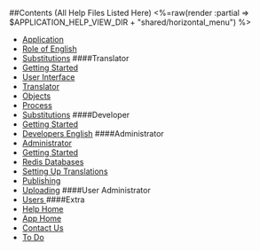 ##Contents (All Help Files Listed Here)
<%=raw(render :partial => $APPLICATION_HELP_VIEW_DIR + "shared/horizontal_menu") %>
- [Application](<%=application_help_path%>)
- [Role of English](<%=role_of_english_help_path%>)
- [Substitutions](<%=translation_interpolations_help_path%>)
####Translator
- [Getting Started](<%=getting_started_path%>)
- [User Interface](<%=translator_ui_path%>)
- [Translator](<%=translator_help_path%>)
- [Objects](<%=translator_objects_help_path%>)
- [Process](<%=translation_process_help_path%>)
- [Substitutions](<%=translation_interpolations_help_path%>) 
####Developer
- [Getting Started](<%=developer_help_path%>)
- [Developers English](<%developers_english_path%>)
####Administrator
- [Administrator](<%=administrator_help_path%>)
- [Getting Started](<%=admin_getting_started_path%>)
- [Redis Databases](<%=redis_databases_help_path%>) 
- [Setting Up Translations](<%=admin_applications_versions_languages_path%>)
- [Publishing](<%=publishing_path%>)
- [Uploading](<%=uploading_path%>)
####User Administrator
- [Users ](<%=user_admin_path%>)
####Extra
- [Help Home](<%=application_help_path%>)
- [App Home](<%=whiteboards_path%>)
- [Contact Us](<%=contacts_path%>)
- [To Do](<%=todo_path%>)
 
